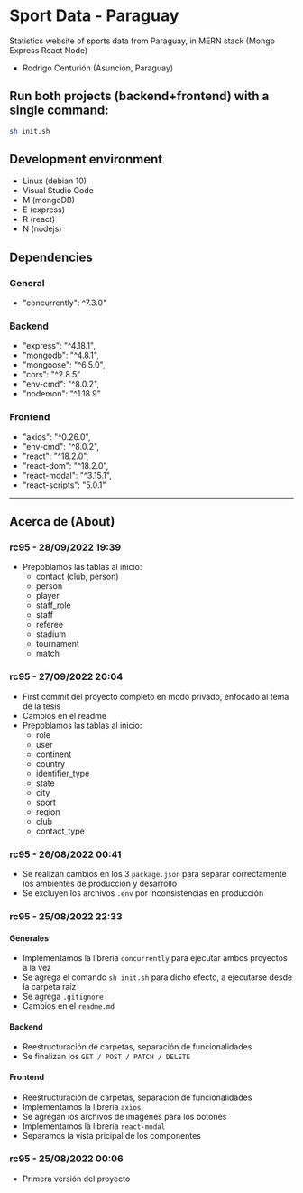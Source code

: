 # Sport Data - Paraguay
Statistics website of sports data from Paraguay, in MERN stack (Mongo Express React Node)

- Rodrigo Centurión
(Asunción, Paraguay)


## Run both projects (backend+frontend) with a single command:
```sh
sh init.sh
```

## Development environment
- Linux (debian 10)
- Visual Studio Code
- M (mongoDB)
- E (express)
- R (react)
- N (nodejs)

## Dependencies
### General
- "concurrently": ^7.3.0"

### Backend
- "express": "^4.18.1",
- "mongodb": "^4.8.1",
- "mongoose": "^6.5.0",
- "cors": "^2.8.5"
- "env-cmd": "^8.0.2",
- "nodemon": "^1.18.9"

### Frontend
- "axios": "^0.26.0",
- "env-cmd": "^8.0.2",
- "react": "^18.2.0",
- "react-dom": "^18.2.0",
- "react-modal": "^3.15.1",
- "react-scripts": "5.0.1"

---
## Acerca de (About)
### rc95 - 28/09/2022 19:39
- Prepoblamos las tablas al inicio:
  - contact (club, person)
  - person
  - player
  - staff_role
  - staff
  - referee
  - stadium
  - tournament
  - match

### rc95 - 27/09/2022 20:04
- First commit del proyecto completo en modo privado, enfocado al tema de la tesis
- Cambios en el readme
- Prepoblamos las tablas al inicio:
  - role
  - user
  - continent
  - country
  - identifier_type
  - state
  - city
  - sport
  - region
  - club
  - contact_type


### rc95 - 26/08/2022 00:41
- Se realizan cambios en los 3 `package.json` para separar correctamente los ambientes de producción y desarrollo
- Se excluyen los archivos `.env` por inconsistencias en producción

### rc95 - 25/08/2022 22:33
#### Generales
- Implementamos la librería `concurrently` para ejecutar ambos proyectos a la vez
- Se agrega el comando `sh init.sh` para dicho efecto, a ejecutarse desde la carpeta raíz
- Se agrega `.gitignore`
- Cambios en el `readme.md`

#### Backend
- Reestructuración de carpetas, separación de funcionalidades
- Se finalizan los `GET / POST / PATCH / DELETE`

#### Frontend
- Reestructuración de carpetas, separación de funcionalidades
- Implementamos la librería `axios`
- Se agregan los archivos de imagenes para los botones
- Implementamos la librería `react-modal`
- Separamos la vista pricipal de los componentes


### rc95 - 25/08/2022 00:06
- Primera versión del proyecto
